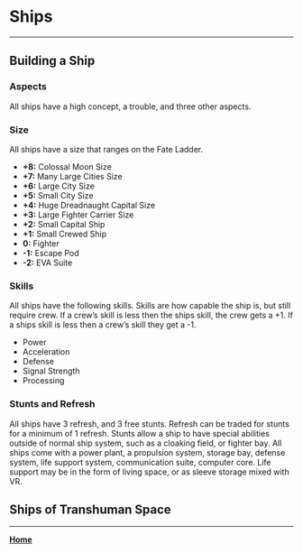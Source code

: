 # Ships
___

## Building a Ship

### Aspects
All ships have a high concept, a trouble, and three other aspects.

### Size
All ships have a size that ranges on the Fate Ladder.

 -  **+8:** Colossal Moon Size
 - **+7:** Many Large Cities Size
 - **+6:** Large City Size
 - **+5:** Small City Size
 - **+4:** Huge Dreadnaught Capital Size
 - **+3:** Large Fighter Carrier Size
 - **+2:** Small Capital Ship
 - **+1:** Small Crewed Ship
 - **0:** Fighter
 - **-1:** Escape Pod
 - **-2:** EVA Suite
 
### Skills
All ships have the following skills. Skills are how capable the ship is, but still require crew. If a crew’s skill is less then the ships skill, the crew gets a +1. If a ships skill is less then a crew’s skill they get a -1.

 - Power
 - Acceleration
 - Defense
 - Signal Strength
 - Processing

### Stunts and Refresh
All ships have 3 refresh, and 3 free stunts. Refresh can be traded for stunts for a minimum of 1 refresh.
Stunts allow a ship to have special abilities outside of normal ship system, such as a cloaking field, or fighter bay.
All ships come with a power plant, a propulsion system, storage bay, defense system, life support system, communication suite, computer core. Life support may be in the form of living space, or as sleeve storage mixed with VR.

## Ships of Transhuman Space

___
**[Home](../Index.md)**